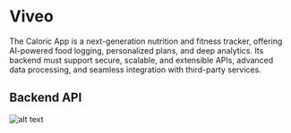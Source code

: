 # Viveo
The Caloric App is a next-generation nutrition and fitness tracker, offering AI-powered food logging, personalized plans, and deep analytics. Its backend must support secure, scalable, and extensible APIs, advanced data processing, and seamless integration with third-party services.


## Backend API
![alt text](image.png)